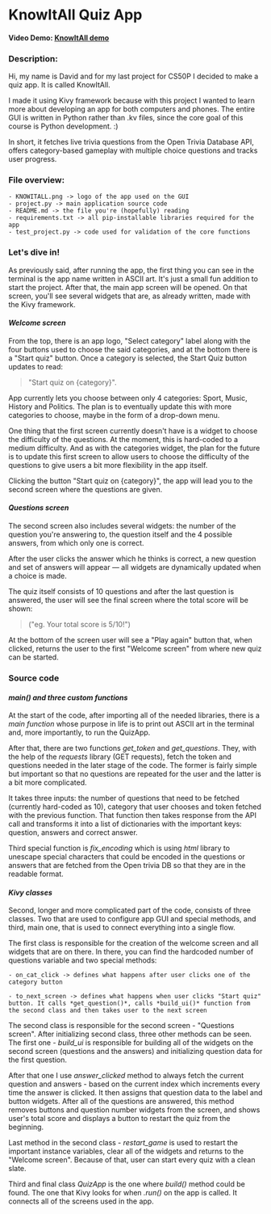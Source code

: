 # KnowItAll Quiz App
#### Video Demo: [KnowItAll demo](my.url.com/video_of_app)
### Description:
Hi, my name is David and for my last project for CS50P I decided to make a quiz app. It is called KnowItAll.

I made it using Kivy framework because with this project I wanted to learn more about developing an app for both computers and phones. The entire GUI is written in Python rather than .kv files, since the core goal of this course is Python development. :)

In short, it fetches live trivia questions from the Open Trivia Database API, offers category-based gameplay with multiple choice questions and tracks user progress.

### File overview:
    - KNOWITALL.png -> logo of the app used on the GUI
    - project.py -> main application source code
    - README.md -> the file you're (hopefully) reading
    - requirements.txt -> all pip-installable libraries required for the app
    - test_project.py -> code used for validation of the core functions

### Let's dive in!
As previously said, after running the app, the first thing you can see in the terminal is the app name written in ASCII art. It's just a small fun addition to start the project. After that, the main app screen will be opened. On that screen, you'll see several widgets that are, as already written, made with the Kivy framework.

#### *Welcome screen*
From the top, there is an app logo, "Select category" label along with the four buttons used to choose the said categories, and at the bottom there is a "Start quiz" button. Once a category is selected, the Start Quiz button updates to read:
>"Start quiz on {category}".

App currently lets you choose between only 4 categories: Sport, Music, History and Politics. The plan is to eventually update this with more categories to choose, maybe in the form of a drop-down menu.

One thing that the first screen currently doesn't have is a widget to choose the difficulty of the questions. At the moment, this is hard-coded to a medium difficulty. And as with the categories widget, the plan for the future is to update this first screen to allow users to choose the difficulty of the questions to give users a bit more flexibility in the app itself.

Clicking the button "Start quiz on {category}", the app will lead you to the second screen where the questions are given.

#### *Questions screen*
The second screen also includes several widgets: the number of the question you're answering to, the question itself and the 4 possible answers, from which only one is correct.

After the user clicks the answer which he thinks is correct, a new question and set of answers will appear — all widgets are dynamically updated when a choice is made.

The quiz itself consists of 10 questions and after the last question is answered, the user will see the final screen where the total score will be shown:
>("eg. Your total score is 5/10!")

At the bottom of the screen user will see a "Play again" button that, when clicked, returns the user to the first "Welcome screen" from where new quiz can be started.

### Source code

#### *main() and three custom functions*
At the start of the code, after importing all of the needed libraries, there is a *main function* whose purpose in life is to print out ASCII art in the terminal and, more importantly, to run the QuizApp.

After that, there are two functions *get_token* and *get_questions*. They, with the help of the *requests* library (GET requests), fetch the token and questions needed in the later stage of the code. The former is fairly simple but important so that no questions are repeated for the user and the latter is a bit more complicated.

It takes three inputs: the number of questions that need to be fetched (currently hard-coded as 10), category that user chooses and token fetched with the previous function. That function then takes response from the API call and transforms it into a list of dictionaries with the important keys: question, answers and correct answer.

Third special function is *fix_encoding* which is using *html* library to unescape special characters that could be encoded in the questions or answers that are fetched from the Open trivia DB so that they are in the readable format.

#### *Kivy classes*
Second, longer and more complicated part of the code, consists of three classes. Two that are used to configure app GUI and special methods, and third, main one, that is used to connect everything into a single flow.

The first class is responsible for the creation of the welcome screen and all widgets that are on there. In there, you can find the hardcoded number of questions variable and two special methods:

    - on_cat_click -> defines what happens after user clicks one of the category button

    - to_next_screen -> defines what happens when user clicks "Start quiz" button. It calls *get_question()*, calls *build_ui()* function from the second class and then takes user to the next screen

The second class is responsible for the second screen - "Questions screen". After initializing second class, three other methods can be seen. The first one - *build_ui* is responsible for building all of the widgets on the second screen (questions and the answers) and initializing question data for the first question.

After that one I use *answer_clicked* method to always fetch the current question and answers - based on the current index which increments every time the answer is clicked. It then assigns that question data to the label and button widgets. After all of the questions are answered, this method removes buttons and question number widgets from the screen, and shows user's total score and displays a button to restart the quiz from the beginning.

Last method in the second class - *restart_game* is used to restart the important instance variables, clear all of the widgets and returns to the "Welcome screen". Because of that, user can start every quiz with a clean slate.

Third and final class *QuizApp* is the one where *build()* method could be found. The one that Kivy looks for when *.run()* on the app is called. It connects all of the screens used in the app.
